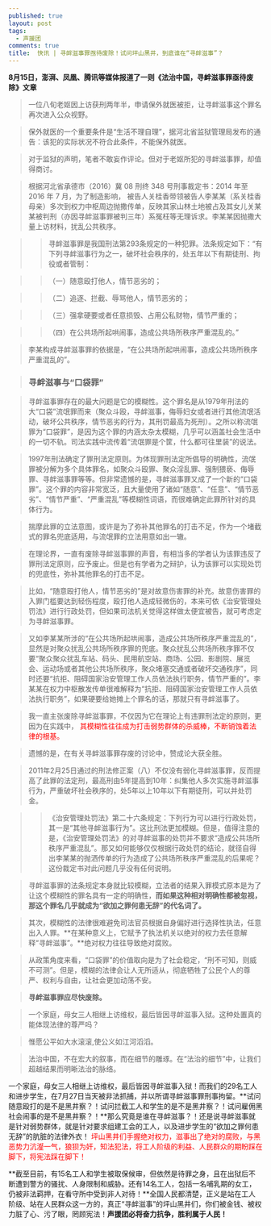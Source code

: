 ```yaml
---
published: true
layout: post
tags:
  - 声援团
comments: true
title:  快讯 | 寻衅滋事罪亟待废除！试问坪山黑井，到底谁在“寻衅滋事”？
---
```


**8月15日，澎湃、凤凰、腾讯等媒体报道了一则《法治中国，寻衅滋事罪亟待废除》文章**

> 一位八旬老妪因上访获刑两年半，申请保外就医被拒，让寻衅滋事这个罪名再次进入公众视野。

> 保外就医的一个重要条件是“生活不理自理”，据河北省监狱管理局发布的通告：该犯的实际状况不符合此条件，不能保外就医。

> 对于监狱的声明，笔者不敢妄作评论。但对于老妪所犯的寻衅滋事罪，却值得商讨。

> 根据河北省承德市（2016）冀 08 刑终 348 号刑事裁定书：2014 年至 2016 年 7 月，为了制造影响， 被告人关桂香带领被告人李某某（系关桂香母亲）多次到权力中枢周边抛撒传单，反映其家山林土地被占及其女儿关某某被判刑（亦因寻衅滋事罪被判三年）系冤枉等无理诉求。李某某因抛撒大量上访材料，扰乱公共秩序。

> > 寻衅滋事罪是我国刑法第293条规定的一种犯罪。法条规定如下：“有下列寻衅滋事行为之一，破坏社会秩序的，处五年以下有期徒刑、拘役或者管制：

> > （一）随意殴打他人，情节恶劣的；

> > （二）追逐、拦截、辱骂他人，情节恶劣的；

> > （三）强拿硬要或者任意损毁、占用公私财物，情节严重的；

> > （四）在公共场所起哄闹事，造成公共场所秩序严重混乱的。”

> 李某构成寻衅滋事罪的依据是，“在公共场所起哄闹事，造成公共场所秩序严重混乱的”。

> ### **寻衅滋事与“口袋罪”**

> 寻衅滋事罪存在的最大问题是它的模糊性。这个罪名是从1979年刑法的大“口袋”流氓罪而来（聚众斗殴，寻衅滋事，侮辱妇女或者进行其他流氓活动，破坏公共秩序，情节恶劣的行为，其刑罚最高为死刑）。之所以称流氓罪为“口袋罪”，是因为这个罪的内涵太杂太模糊，几乎可以涵盖社会生活中的一切不轨。司法实践中流传着“流氓罪是个筐，什么都可往里装”的说法。

> 1997年刑法确定了罪刑法定原则。为体现罪刑法定所倡导的明确性，流氓罪被分解为多个具体罪名，如聚众斗殴罪、聚众淫乱罪、强制猥亵、侮辱罪、寻衅滋事罪等等。但非常遗憾的是，寻衅滋事罪又成了一个新的“口袋罪”。这个罪的内容非常宽泛，且大量使用了诸如“随意”、“任意”、“情节恶劣”、“情节严重”、“严重混乱”等模糊性词语，而很难确定此罪所针对的具体行为。

> 揣摩此罪的立法意图，或许是为了弥补其他罪名的打击不足，作为一个堵截式的罪名兜底适用，与流氓罪的立法用意如出一辙。

> 在理论界，一直有废除寻衅滋事罪的声音，有相当多的学者认为该罪违反了罪刑法定原则，应予废止。但是也有学者为之辩护，认为该罪可以实现处罚的兜底性，弥补其他罪名的打击不足。

> 比如，“随意殴打他人，情节恶劣的”是对故意伤害罪的补充。故意伤害罪的入罪门槛要达到轻伤程度，殴打他人造成轻微伤的，本来可依《治安管理处罚法》进行行政处罚，但如果司法机关觉得这样做太便宜被告，就可考虑定为寻衅滋事罪。

> 又如李某某所涉的“在公共场所起哄闹事，造成公共场所秩序严重混乱的”，显然是对聚众扰乱公共场所秩序罪的兜底。聚众扰乱公共场所秩序罪不仅要“聚众聚众扰乱车站、码头、民用航空站、商场、公园、影剧院、展览会、运动场或者其他公共场所秩序，聚众堵塞交通或者破坏交通秩序”，同时还要“抗拒、阻碍国家治安管理工作人员依法执行职务，情节严重的”。李某某在权力中枢散发传单很难解释为“抗拒、阻碍国家治安管理工作人员依法执行职务”，如果硬要给她摊上个罪名的话，那就只有寻衅滋事了。

> 我一直主张废除寻衅滋事罪，不仅因为它在理论上有违罪刑法定的原则，更因为在实践中，<font color="red"> 其模糊性往往成为打击弱势群体的杀威棒，不断销蚀着法律的根基。 </font>

> 遗憾的是，在有关寻衅滋事罪存废的讨论中，赞成论大获全胜。

> 2011年2月25日通过的刑法修正案（八）不仅没有弱化寻衅滋事罪，反而提高了此罪的法定刑，最高刑由5年提高到10年：纠集他人多次实施寻衅滋事行为，严重破坏社会秩序的，处5年以上10年以下有期徒刑，可以并处罚金。



> > 《治安管理处罚法》第二十六条规定：下列行为可以进行行政处罚，其一是“其他寻衅滋事行为”。这比刑法更加模糊。但是，值得注意的是，《治安管理处罚法》的对寻衅滋事的处罚并不要求“造成公共场所秩序严重混乱”。那又如何能够仅仅根据行政处罚的结论，就径自得出李某某的抛洒传单的行为造成了公共场所秩序严重混乱的后果呢？这份裁定书对此问题几乎没有任何说明。

> 寻衅滋事罪的法条规定本身就比较模糊，立法者的结果入罪模式原本是为了让这个模糊性的罪名具有一定的明确性，**而如果这种相对明确性都被忽视，那这个罪名几乎就成为“欲加之罪何患无辞”的代名词了。**


> 其次，模糊性的法律很难避免司法官员根据自身偏好进行选择性执法，任意出入人罪。**在某种意义上，它赋予了执法机关以绝对的权力去任意解释“寻衅滋事”。**绝对权力往往导致绝对腐败。

> 从政策角度来看，“口袋罪”的价值取向是为了社会稳定，“刑不可知，则威不可测”。但是，模糊的法律会让人无所适从，彻底牺牲了公民个人的尊严、权利与自由，让社会更加动荡不安。

> **寻衅滋事罪应尽快废除。**

> 一个家庭，母女三人相继上访维权，最后皆因寻衅滋事入狱。这种处置真的能体现法律的尊严吗？

> 惟愿公平如大水滚滚,使公义如江河滔滔。

> 法治中国，不在宏大的叙事，而在细节的雕琢。在“法治的细节”中，让我们超越结果而明晰法治的脉络。

一个家庭，母女三人相继上访维权，最后皆因寻衅滋事入狱！而我们的29名工人和进步学生，在7月27日当天被非法抓捕，并以所谓寻衅滋事罪刑事拘留。**试问随意殴打的是不是黑井察？！试问拦截工人和学生的是不是黑井察？！试问雇佣黑社会闹事的是不是黑井察？！**那么究竟是谁在寻衅滋事？！还是说寻衅滋事就是针对弱势群体，就是针对要求组建工会的工人，以及进步学生的“欲加之罪何患无辞”的肮脏的法律外衣！<font color="red"> 坪山黑井们手握绝对权力，滋事出了绝对的腐败，与黑恶势力沆瀣一气，狼狈为奸，知法犯法，将工人阶级的利益、人民群众的期盼踩在脚下，将宪法踩在脚下！ </font>

**截至目前，有15名工人和学生被取保候审，但依然是待罪之身，且在出狱后不断遭到警方的骚扰、人身限制和威胁。还有14名工人，包括一名哺乳期的女工，仍被非法羁押，在看守所中受到非人对待！**全国人民都清楚，正义是站在工人阶级、站在人民群众这一方的，真正“寻衅滋事”的坪山黑井们，你们被金钱、被权力脏了心、污了眼，罔顾宪法！**声援团必将奋力抗争，胜利属于人民！**
